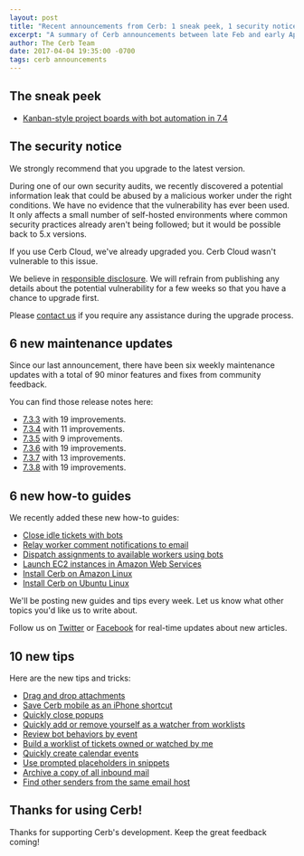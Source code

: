 ```yaml
---
layout: post
title: "Recent announcements from Cerb: 1 sneak peek, 1 security notice, 6 maintenance updates, 6 how-to-guides, and 10 new tips"
excerpt: "A summary of Cerb announcements between late Feb and early April 2017"
author: The Cerb Team
date: 2017-04-04 19:35:00 -0700
tags: cerb announcements
---
```


## The sneak peek

* [Kanban-style project boards with bot automation in 7.4](/blog/2017/04/04/Sneak-peek-at-project-boards/)

## The security notice

We strongly recommend that you upgrade to the latest version.

During one of our own security audits, we recently discovered a potential information leak that could be abused by a malicious worker under the right conditions.  We have no evidence that the vulnerability has ever been used.  It only affects a small number of self-hosted environments where common security practices already aren't being followed; but it would be possible back to 5.x versions.

If you use Cerb Cloud, we've already upgraded you.  Cerb Cloud wasn't vulnerable to this issue.

We believe in [responsible disclosure](https://en.wikipedia.org/wiki/Responsible_disclosure).  We will refrain from publishing any details about the potential vulnerability for a few weeks so that you have a chance to upgrade first.

Please [contact us](/contact/) if you require any assistance during the upgrade process.

## 6 new maintenance updates

Since our last announcement, there have been six weekly maintenance updates with a total of 90 minor features and fixes from community feedback.

You can find those release notes here:

* [7.3.3](/releases/7.3.3/) with 19 improvements.
* [7.3.4](/releases/7.3.4/) with 11 improvements.
* [7.3.5](/releases/7.3.5/) with 9 improvements.
* [7.3.6](/releases/7.3.6/) with 19 improvements.
* [7.3.7](/releases/7.3.7/) with 13 improvements.
* [7.3.8](/releases/7.3.8/) with 19 improvements.

## 6 new how-to guides

We recently added these new how-to guides:

* [Close idle tickets with bots](/guides/bots/close-idle-tickets/)
* [Relay worker comment notifications to email](/guides/bots/relay-comment-notifications-email/)
* [Dispatch assignments to available workers using bots](/guides/bots/dispatch-assignments/)
* [Launch EC2 instances in Amazon Web Services](/guides/installation/ec2/)
* [Install Cerb on Amazon Linux](/guides/installation/amazon-linux/)
* [Install Cerb on Ubuntu Linux](/guides/installation/ubuntu/)

We'll be posting new guides and tips every week.  Let us know what other topics you'd like us to write about.

Follow us on [Twitter](https://twitter.com/cerb_ai) or [Facebook](https://www.facebook.com/cerbapp/) for real-time updates about new articles.

## 10 new tips

Here are the new tips and tricks:

* [Drag and drop attachments](/tips/drag-drop-attachments/)
* [Save Cerb mobile as an iPhone shortcut](/tips/save-cerb-mobile-iphone-shortcut/)
* [Quickly close popups](/tips/quickly-close-popups/)
* [Quickly add or remove yourself as a watcher from worklists](/tips/quickly-watch-records-from-worklists/)
* [Review bot behaviors by event](/tips/review-bot-behaviors-by-event/)
* [Build a worklist of tickets owned or watched by me](/tips/owned-or-watched-by-me/)
* [Quickly create calendar events](/tips/calendar-event-shortcut/)
* [Use prompted placeholders in snippets](/tips/snippet-prompted-placeholders/)
* [Archive a copy of all inbound mail](/tips/archive-inbound-mail/)
* [Find other senders from the same email host](/tips/find-similar-senders/)

## Thanks for using Cerb!

Thanks for supporting Cerb's development.  Keep the great feedback coming!
